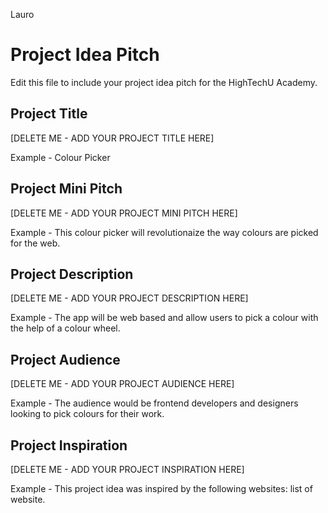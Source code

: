 Lauro

# Project Idea Pitch

Edit this file to include your project idea pitch for the HighTechU Academy.

## Project Title

[DELETE ME - ADD YOUR PROJECT TITLE HERE]

Example - Colour Picker

## Project Mini Pitch

[DELETE ME - ADD YOUR PROJECT MINI PITCH HERE]

Example - This colour picker will revolutionaize the way colours are picked for the web.

## Project Description

[DELETE ME - ADD YOUR PROJECT DESCRIPTION HERE]

Example - The app will be web based and allow users to pick a colour with the help of a colour wheel.

## Project Audience

[DELETE ME - ADD YOUR PROJECT AUDIENCE HERE]

Example - The audience would be frontend developers and designers looking to pick colours for their work.

## Project Inspiration

[DELETE ME - ADD YOUR PROJECT INSPIRATION HERE]

Example - This project idea was inspired by the following websites: list of website.
